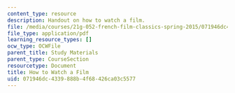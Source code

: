 ```yaml
---
content_type: resource
description: Handout on how to watch a film.
file: /media/courses/21g-052-french-film-classics-spring-2015/071946dc4339888b4f68426ca03c5577_MIT21G_052S15_Watch_a_Film.pdf
file_type: application/pdf
learning_resource_types: []
ocw_type: OCWFile
parent_title: Study Materials
parent_type: CourseSection
resourcetype: Document
title: How to Watch a Film
uid: 071946dc-4339-888b-4f68-426ca03c5577
---
```

